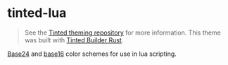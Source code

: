 # tinted-lua

> See the [Tinted theming repository](https://github.com/tinted-theming/home) for more information.
> This theme was built with [Tinted Builder Rust](https://github.com/tinted-theming/tinted-builder-rust).

[Base24](https://github.com/tinted-theming/base24) and [base16](https://github.com/tinted-theming/home/blob/main/styling.md) color schemes for use in lua scripting.
